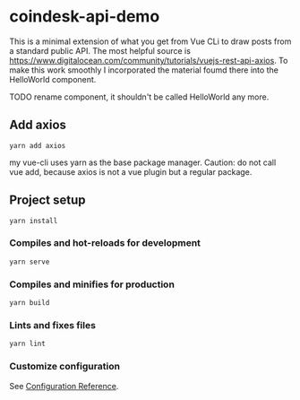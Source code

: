 # coindesk-api-demo


This is a minimal extension of what you get from Vue CLi to draw posts
from a standard public API. The most helpful source is https://www.digitalocean.com/community/tutorials/vuejs-rest-api-axios. To make this work smoothly I incorporated the material foumd there into the
HelloWorld component. 

TODO rename component, it shouldn't be called HelloWorld any more.

## Add axios



```
yarn add axios
```
my vue-cli uses yarn as the base package manager. Caution: do not call vue add, because axios
is not a vue plugin but a regular package.


## Project setup
```
yarn install
```

### Compiles and hot-reloads for development
```
yarn serve
```

### Compiles and minifies for production
```
yarn build
```

### Lints and fixes files
```
yarn lint
```

### Customize configuration
See [Configuration Reference](https://cli.vuejs.org/config/).

